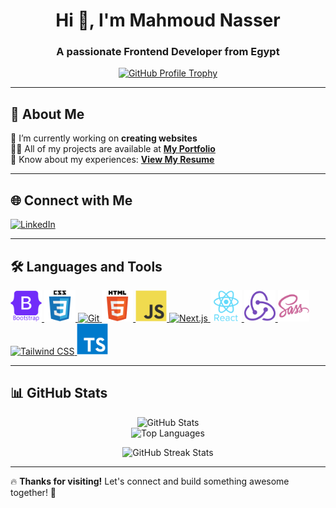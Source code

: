 <h1 align="center">Hi 👋, I'm Mahmoud Nasser</h1>
<h3 align="center">A passionate Frontend Developer from Egypt</h3>

<p align="center">
  <a href="https://github.com/ryo-ma/github-profile-trophy">
    <img src="https://github-profile-trophy.vercel.app/?username=mahmoudnasser1242000&theme=onedark&no-frame=true&margin-w=15&margin-h=15" alt="GitHub Profile Trophy" />
  </a>
</p>

---

## 🚀 About Me  
🔭 I’m currently working on **creating websites**  
👨‍💻 All of my projects are available at **[My Portfolio](https://mahmoud-nasser-portfolio.vercel.app/)**  
📄 Know about my experiences: **[View My Resume](https://drive.google.com/file/d/1VjfgBuzlid6u-aZ7og1wCsJ9tJ5WeoTh/view?usp=sharing)**  

---

## 🌐 Connect with Me  
<p align="left">
  <a href="https://linkedin.com/in/mahmoud-nasser-hammad" target="blank">
    <img src="https://img.shields.io/badge/LinkedIn-0A66C2?style=for-the-badge&logo=linkedin&logoColor=white" alt="LinkedIn" />
  </a>
</p>

---

## 🛠 Languages and Tools  
<p align="left">
  <a href="https://getbootstrap.com" target="_blank" rel="noreferrer">
    <img src="https://raw.githubusercontent.com/devicons/devicon/master/icons/bootstrap/bootstrap-plain-wordmark.svg" alt="Bootstrap" width="50" height="50"/>
  </a>
  <a href="https://www.w3schools.com/css/" target="_blank" rel="noreferrer">
    <img src="https://raw.githubusercontent.com/devicons/devicon/master/icons/css3/css3-original-wordmark.svg" alt="CSS3" width="50" height="50"/>
  </a>
  <a href="https://git-scm.com/" target="_blank" rel="noreferrer">
    <img src="https://www.vectorlogo.zone/logos/git-scm/git-scm-icon.svg" alt="Git" width="50" height="50"/>
  </a>
  <a href="https://www.w3.org/html/" target="_blank" rel="noreferrer">
    <img src="https://raw.githubusercontent.com/devicons/devicon/master/icons/html5/html5-original-wordmark.svg" alt="HTML5" width="50" height="50"/>
  </a>
  <a href="https://developer.mozilla.org/en-US/docs/Web/JavaScript" target="_blank" rel="noreferrer">
    <img src="https://raw.githubusercontent.com/devicons/devicon/master/icons/javascript/javascript-original.svg" alt="JavaScript" width="50" height="50"/>
  </a>
  <a href="https://nextjs.org/" target="_blank" rel="noreferrer">
    <img src="https://cdn.worldvectorlogo.com/logos/nextjs-2.svg" alt="Next.js" width="50" height="50"/>
  </a>
  <a href="https://reactjs.org/" target="_blank" rel="noreferrer">
    <img src="https://raw.githubusercontent.com/devicons/devicon/master/icons/react/react-original-wordmark.svg" alt="React" width="50" height="50"/>
  </a>
  <a href="https://redux.js.org" target="_blank" rel="noreferrer">
    <img src="https://raw.githubusercontent.com/devicons/devicon/master/icons/redux/redux-original.svg" alt="Redux" width="50" height="50"/>
  </a>
  <a href="https://sass-lang.com" target="_blank" rel="noreferrer">
    <img src="https://raw.githubusercontent.com/devicons/devicon/master/icons/sass/sass-original.svg" alt="SASS" width="50" height="50"/>
  </a>
  <a href="https://tailwindcss.com/" target="_blank" rel="noreferrer">
    <img src="https://www.vectorlogo.zone/logos/tailwindcss/tailwindcss-icon.svg" alt="Tailwind CSS" width="50" height="50"/>
  </a>
  <a href="https://www.typescriptlang.org/" target="_blank" rel="noreferrer">
    <img src="https://raw.githubusercontent.com/devicons/devicon/master/icons/typescript/typescript-original.svg" alt="TypeScript" width="50" height="50"/>
  </a>
</p>

---

## 📊 GitHub Stats  
<p align="center">
  <img src="https://github-readme-stats.vercel.app/api?username=mahmoudnasser1242000&show_icons=true&theme=radical" alt="GitHub Stats" width="50%"/>
  <br />
  <img src="https://github-readme-stats.vercel.app/api/top-langs?username=mahmoudnasser1242000&show_icons=true&layout=compact&theme=radical" alt="Top Languages" width="42%"/>
</p>

<p align="center">
  <img src="https://github-readme-streak-stats.herokuapp.com/?user=mahmoudnasser1242000&theme=radical" alt="GitHub Streak Stats"/>
</p>

---

🔥 **Thanks for visiting!** Let's connect and build something awesome together! 🚀  
